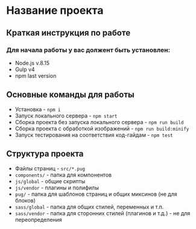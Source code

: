 # Название проекта
## Краткая инструкция по работе
### Для начала работы у вас должент быть установлен:
* Node.js v.8.15
* Gulp v4
* npm last version
## Основные команды для работы
* Установка - `npm i`
* Запуск локального сервера - `npm start`
* Сборка проекта без запуска локального сервера - `npm run build`
* Сборка проекта с обработкой изображений - `npm run build:minify`
* Запуск тестирования на соответствия код-гайдам - `npm test`

## Структура проекта
* Файлы страниц - `src/*.pug`
* `components/` - папка для компонентов
* `js/global` - общие скрипты 
* `js/vendor` - плагины и полифилы
* `pug/` - папка для шаблонов страниц и общих миксинов (не для блоков)
* `sass/global` - папка для общих стилей, переменных и т.п.
* `sass/vendor` - папка для сторонних стилей (плагинов и т.д.) - не для переопределения

